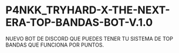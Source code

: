 # P4NKK_TRYHARD-X-THE-NEXT-ERA-TOP-BANDAS-BOT-V.1.0
NUEVO BOT DE DISCORD QUE PUEDES TENER TU SISTEMA DE TOP BANDAS QUE FUNCIONA POR PUNTOS.
